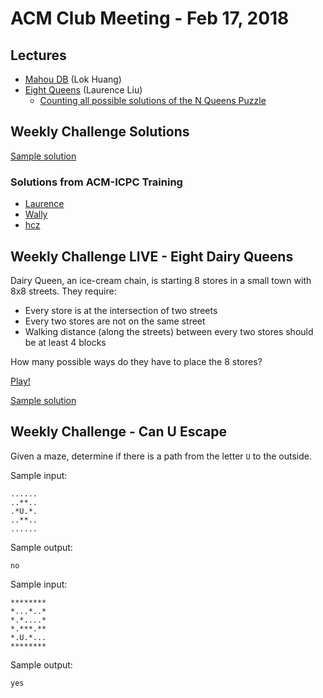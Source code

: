 ACM Club Meeting - Feb 17, 2018
===

Lectures
---

* [Mahou DB](Mahou-DB.pdf) (Lok Huang)
* [Eight Queens](Eight-Queens.pdf) (Laurence Liu)
    * [Counting all possible solutions of the N Queens Puzzle](N-Queens-Solution-Count.cpp)

Weekly Challenge Solutions
---

[Sample solution](Eight-Queens.c)

### Solutions from ACM-ICPC Training

* [Laurence](https://github.com/buckeye-cn/ACM_ICPC_Materials/blob/master/solutions/kattis/naq14/8queens_laurence.cpp)
* [Wally](https://github.com/buckeye-cn/ACM_ICPC_Materials/blob/master/solutions/kattis/naq14/8queens_wally.cpp)
* [hcz](https://github.com/buckeye-cn/ACM_ICPC_Materials/blob/master/solutions/kattis/naq14/8queens_hcz.cpp)

Weekly Challenge LIVE - Eight Dairy Queens
---

Dairy Queen, an ice-cream chain, is starting 8 stores in a small town with 8x8 streets. They require:

* Every store is at the intersection of two streets
* Every two stores are not on the same street
* Walking distance (along the streets) between every two stores should be at least 4 blocks

How many possible ways do they have to place the 8 stores?

[Play!](https://docs.google.com/forms/d/e/1FAIpQLScXB7hTaj_2Px1rxWnjpfX_CEzqyeStyz7yjRkAf1RmLOyksA/viewform)

[Sample solution](Eight-Dairy-Queens.c)

Weekly Challenge - Can U Escape
---

Given a maze, determine if there is a path from the letter `U` to the outside.

Sample input:

```
......
..**..
.*U.*.
..**..
......
```

Sample output:

```
no
```

Sample input:

```
********
*...*..*
*.*....*
*.***.**
*.U.*...
********
```

Sample output:

```
yes
```
